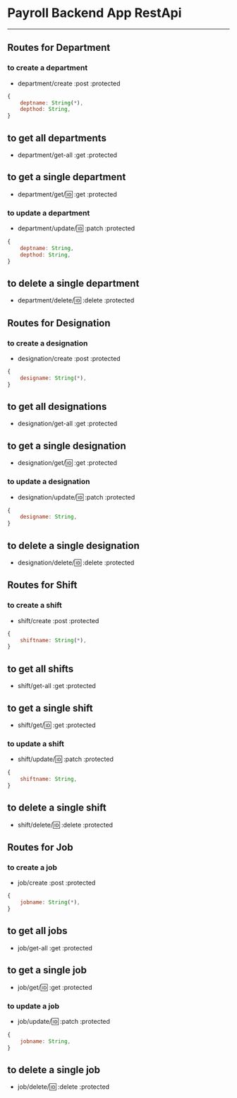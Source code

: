 # Payroll Backend App RestApi

---

## Routes for Department

### to create a department

- department/create :post :protected

```js
{
    deptname: String(*),
    depthod: String,
}
```

## to get all departments

- department/get-all :get :protected

## to get a single department

- department/get/:id: :get :protected

### to update a department

- department/update/:id: :patch :protected

```js
{
    deptname: String,
    depthod: String,
}
```

## to delete a single department

- department/delete/:id: :delete :protected

## Routes for Designation

### to create a designation

- designation/create :post :protected

```js
{
    designame: String(*),
}
```

## to get all designations

- designation/get-all :get :protected

## to get a single designation

- designation/get/:id: :get :protected

### to update a designation

- designation/update/:id: :patch :protected

```js
{
    designame: String,
}
```

## to delete a single designation

- designation/delete/:id: :delete :protected

## Routes for Shift

### to create a shift

- shift/create :post :protected

```js
{
    shiftname: String(*),
}
```

## to get all shifts

- shift/get-all :get :protected

## to get a single shift

- shift/get/:id: :get :protected

### to update a shift

- shift/update/:id: :patch :protected

```js
{
    shiftname: String,
}
```

## to delete a single shift

- shift/delete/:id: :delete :protected

## Routes for Job

### to create a job

- job/create :post :protected

```js
{
    jobname: String(*),
}
```

## to get all jobs

- job/get-all :get :protected

## to get a single job

- job/get/:id: :get :protected

### to update a job

- job/update/:id: :patch :protected

```js
{
    jobname: String,
}
```

## to delete a single job

- job/delete/:id: :delete :protected
